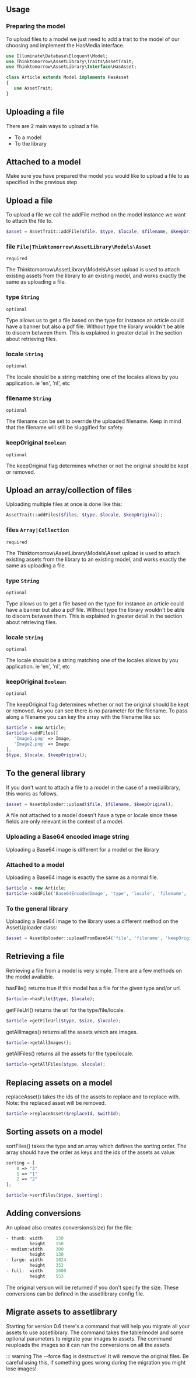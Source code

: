 ## Usage

### Preparing the model

To upload files to a model we just need to add a trait to the model of our choosing and implement the HasMedia interface.

```php
use Illuminate\Database\Eloquent\Model;
use Thinktomorrow\AssetLibrary\Traits\AssetTrait;
use Thinktomorrow\AssetLibrary\Interface\HasAsset;

class Article extends Model implements HasAsset
{
   use AssetTrait;
}
```
## Uploading a file

There are 2 main ways to upload a file.
- To a model
- To the library

## Attached to a model

Make sure you have prepared the model you would like to upload a file to as specified in
the previous step

## Upload a file

To upload a file we call the addFile method on the model instance we want to attach the file to.


```php
$asset = AssetTrait::addFile($file, $type, $locale, $filename, $keepOriginal);
```

### file `File|Thinktomorrow\AssetLibrary\Models\Asset`
`required`

The Thinktomorrow\AssetLibrary\Models\Asset upload is used to attach existing assets from the library to an existing model, and works exactly the same as uploading a file.

### type `String`
`optional`

Type allows us to get a file based on the type for instance an article could have a banner but also a pdf file.
Without type the library wouldn't be able to discern between them.
This is explained in greater detail in the section about retrieving files.

### locale `String`
`optional`

The locale should be a string matching one of the locales allows by you application. ie 'en', 'nl', etc

### filename `String`
`optional`

The filename can be set to override the uploaded filename. Keep in mind that the filename will still be sluggified for safety.

### keepOriginal `Boolean`
`optional`

The keepOriginal flag determines whether or not the original should be kept or removed.

## Upload an array/collection of files

Uploading multiple files at once is done like this:

```php
AssetTrait::addFiles($files, $type, $locale, $keepOriginal);
```

### files `Array|Collection`
`required`

The Thinktomorrow\AssetLibrary\Models\Asset upload is used to attach existing assets from the library to an existing model, and works exactly the same as uploading a file.

### type `String`
`optional`

Type allows us to get a file based on the type for instance an article could have a banner but also a pdf file.
Without type the library wouldn't be able to discern between them.
This is explained in greater detail in the section about retrieving files.

### locale `String`
`optional`

The locale should be a string matching one of the locales allows by you application. ie 'en', 'nl', etc

### keepOriginal `Boolean`
`optional`

The keepOriginal flag determines whether or not the original should be kept or removed.
As you can see there is no parameter for the filename. To pass along a filename you can key the array with the filename like so:

```php
$article = new Article;
$article->addFiles([
   'Image1.png' => Image,
   'Image2.png' => Image
],
$type, $locale, $keepOriginal);
```

## To the general library

If you don't want to attach a file to a model in the case of a medialibrary, this works as follows.

```php
$asset = AssetUploader::upload($file, $filename, $keepOriginal);
```

A file not attached to a model doesn't have a type or locale since these fields are only relevant in the context of a model.

### Uploading a Base64 encoded image string

Uploading a Base64 image is different for a model or the library

### Attached to a model

Uploading a Base64 image is exactly the same as a normal file.

```php
$article = new Article;
$article->addFile('Base64EncodedImage', 'type', 'locale', 'filename', 'keepOriginal');
```

### To the general library

Uploading a Base64 image to the library uses a different method on the AssetUploader class:

```php
$asset = AssetUploader::uploadFromBase64('file', 'filename', 'keepOriginal');
```

## Retrieving a file

Retrieving a file from a model is very simple. There are a few methods on the model available.
				
hasFile() returns true if this model has a file for the given type and/or url.

```php
$article->hasFile($type, $locale);
```

getFileUrl() returns the url for the type/file/locale.

```php
$article->getFileUrl($type, $size, $locale);
```

getAllImages() returns all the assets which are images.

```php
$article->getAllImages();
```

getAllFiles() returns all the assets for the type/locale.

```php
$article->getAllFiles($type, $locale);
```

## Replacing assets on a model

replaceAsset() takes the ids of the assets to replace and to replace with. Note: the replaced asset will be removed.
		
```php
$article->replaceAsset($replaceId, $withId);
```
## Sorting assets on a model

sortFiles() takes the type and an array which defines the sorting order. The array should have the order as keys and the ids of the assets as value:
		
```php
sorting = [
	0 => "3"
	1 => "1"
	2 => "2"
];

$article->sortFiles($type, $sorting);
```
## Adding conversions

An upload also creates conversions(size) for the file:

```php
- thumb: width     150
	     height    150
- medium:width     300
	     height    130
- large: width     1024
	     height    353
- full:  width     1600
	     height    553
```

The original version will be returned if you don't specify the size.
These conversions can be defined in the assetlibrary config file.

## Migrate assets to assetlibrary

Starting for version 0.6 there's a command that will help you migrate all your assets to use assetlibrary.
The command takes the table/model and some optional parameters to migrate your images to assets.
The command reuploads the images so it can run the conversions on all the assets.

::: warning
The --force flag is destructive! It will remove the original files. Be careful using this, if something goes wrong during the migration you might lose images!
